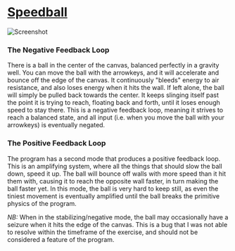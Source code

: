 # [Speedball](https://rawgit.com/MagnusJMJ/APME/master/miniex4/index.html)
![Screenshot](https://github.com/MagnusJMJ/APME/blob/master/miniex4/speedball.png)

### The Negative Feedback Loop
There is a ball in the center of the canvas, balanced perfectly in a gravity well. You can move the ball with the arrowkeys,
and it will accelerate and bounce off the edge of the canvas. It continuously "bleeds" energy to air resistance, and also loses
energy when it hits the wall. If left alone, the ball will simply be pulled back towards the center. It keeps slinging itself past the point it is trying to reach, floating back and forth, until it loses enough speed to stay there. This is a negative feedback loop, meaning it strives to reach a balanced state, and all input (i.e. when you move the ball with your arrowkeys) is eventually negated.

### The Positive Feedback Loop
The program has a second mode that produces a positive feedback loop. This is an amplifying system, where all the things that should
slow the ball down, speed it up. The ball will bounce off walls with more speed than it hit them with, causing it to reach the opposite wall faster, in turn making the ball faster yet. In this mode, the ball is very hard to keep still, as even the tiniest movement is eventually amplified until the ball breaks the primitive physics of the program.

*NB:* When in the stabilizing/negative mode, the ball may occasionally have a seizure when it hits the edge of the canvas. This is a bug that I was not able to resolve within the timeframe of the exercise, and should not be considered a feature of the program.
